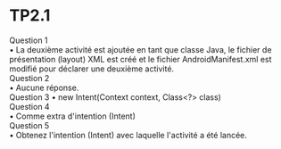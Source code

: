 # TP2.1
Question 1 <br/>
• La deuxième activité est ajoutée en tant que classe Java, le fichier de présentation
(layout) XML est créé et le fichier AndroidManifest.xml est modifié pour déclarer une
deuxième activité.<br/>
Question 2<br/>
• Aucune réponse.<br/>
Question 3
• new Intent(Context context, Class<?> class)<br/>
Question 4<br/>
• Comme extra d'intention (Intent)<br/>
Question 5<br/>
• Obtenez l'intention (Intent) avec laquelle l'activité a été lancée.
